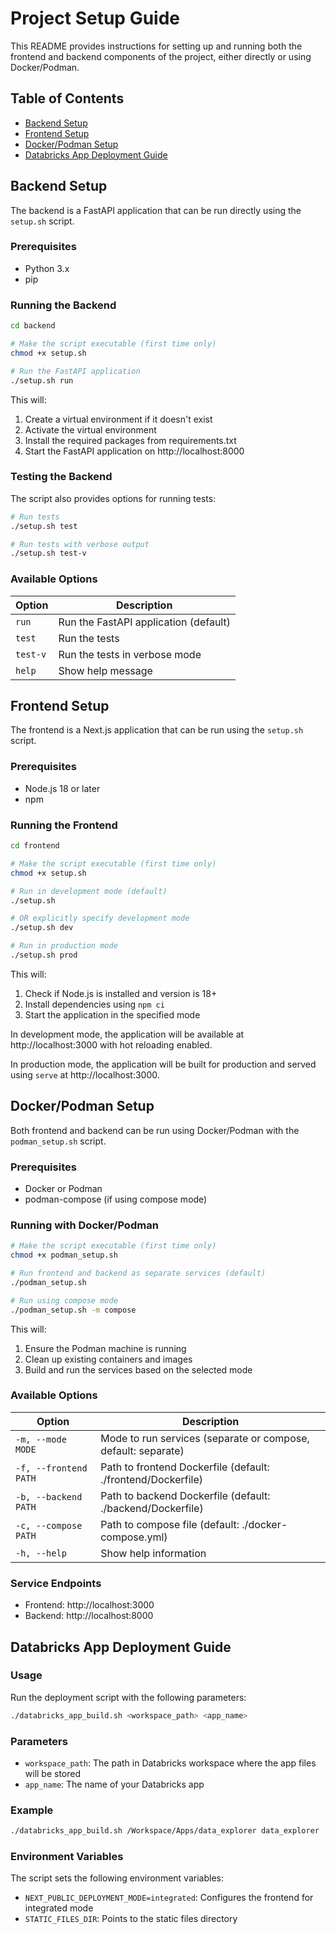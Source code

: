 # Project Setup Guide

This README provides instructions for setting up and running both the frontend and backend components of the project, either directly or using Docker/Podman.

## Table of Contents
- [Backend Setup](#backend-setup)
- [Frontend Setup](#frontend-setup)
- [Docker/Podman Setup](#dockerpodman-setup)
- [Databricks App Deployment Guide](#databricks-app-deployment-guide)

## Backend Setup

The backend is a FastAPI application that can be run directly using the `setup.sh` script.

### Prerequisites
- Python 3.x
- pip

### Running the Backend

```bash
cd backend

# Make the script executable (first time only)
chmod +x setup.sh

# Run the FastAPI application
./setup.sh run
```

This will:
1. Create a virtual environment if it doesn't exist
2. Activate the virtual environment
3. Install the required packages from requirements.txt
4. Start the FastAPI application on http://localhost:8000

### Testing the Backend

The script also provides options for running tests:

```bash
# Run tests
./setup.sh test

# Run tests with verbose output
./setup.sh test-v
```

### Available Options

| Option  | Description |
|---------|-------------|
| `run`   | Run the FastAPI application (default) |
| `test`  | Run the tests |
| `test-v`| Run the tests in verbose mode |
| `help`  | Show help message |

## Frontend Setup

The frontend is a Next.js application that can be run using the `setup.sh` script.

### Prerequisites
- Node.js 18 or later
- npm

### Running the Frontend

```bash
cd frontend

# Make the script executable (first time only)
chmod +x setup.sh

# Run in development mode (default)
./setup.sh

# OR explicitly specify development mode
./setup.sh dev

# Run in production mode
./setup.sh prod
```

This will:
1. Check if Node.js is installed and version is 18+
2. Install dependencies using `npm ci`
3. Start the application in the specified mode

In development mode, the application will be available at http://localhost:3000 with hot reloading enabled.

In production mode, the application will be built for production and served using `serve` at http://localhost:3000.

## Docker/Podman Setup

Both frontend and backend can be run using Docker/Podman with the `podman_setup.sh` script.

### Prerequisites
- Docker or Podman
- podman-compose (if using compose mode)

### Running with Docker/Podman

```bash
# Make the script executable (first time only)
chmod +x podman_setup.sh

# Run frontend and backend as separate services (default)
./podman_setup.sh

# Run using compose mode
./podman_setup.sh -m compose
```

This will:
1. Ensure the Podman machine is running
2. Clean up existing containers and images
3. Build and run the services based on the selected mode

### Available Options

| Option | Description |
|--------|-------------|
| `-m, --mode MODE` | Mode to run services (separate or compose, default: separate) |
| `-f, --frontend PATH` | Path to frontend Dockerfile (default: ./frontend/Dockerfile) |
| `-b, --backend PATH` | Path to backend Dockerfile (default: ./backend/Dockerfile) |
| `-c, --compose PATH` | Path to compose file (default: ./docker-compose.yml) |
| `-h, --help` | Show help information |

### Service Endpoints

- Frontend: http://localhost:3000
- Backend: http://localhost:8000


## Databricks App Deployment Guide

### Usage

Run the deployment script with the following parameters:

```bash
./databricks_app_build.sh <workspace_path> <app_name>
```

### Parameters

- `workspace_path`: The path in Databricks workspace where the app files will be stored
- `app_name`: The name of your Databricks app


### Example

```bash
./databricks_app_build.sh /Workspace/Apps/data_explorer data_explorer
```

### Environment Variables

The script sets the following environment variables:

- `NEXT_PUBLIC_DEPLOYMENT_MODE=integrated`: Configures the frontend for integrated mode
- `STATIC_FILES_DIR`: Points to the static files directory




